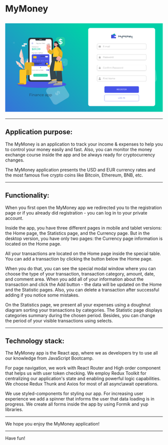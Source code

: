 # MyMoney

## ![MyMoney](public/wallet.png)

---

## Application purpose:

The MyMoney is an application to track your income & expenses to help you to
control your money easily and fast. Also, you can monitor the money exchange
course inside the app and be always ready for cryptocurrency changes. 

The MyMoney application presents the USD and EUR currency rates and the most famous
five crypto coins like Bitcoin, Ethereum, BNB, etc.

---

## Functionality:

When you first open the MyMoney app we redirected you to the registration page
or if you already did registration - you can log in to your private account.

Inside the app, you have three different pages in mobile and tablet versions:
the Home page, the Statistics page, and the Currency page. But in the desktop
version, you have only two pages: the Currency page information is located on
the Home page. 

All your transactions are located on the Home page inside the
special table. You can add a transaction by clicking the button below the Home
page. 

When you do that, you can see the special modal window where you can
choose the type of your transaction, transaction category, amount, date, and
comment area. When you add all of your information about the transaction and
click the Add button - the data will be updated on the Home and the Statistic
pages. Also, you can delete a transaction after successful adding if you notice
some mistakes. 

On the Statistics page, we present all your expenses using a
doughnut diagram sorting your transactions by categories. The Statistic page
displays categories summary during the chosen period. Besides, you can change
the period of your visible transactions using selects.

---

## Technology stack:

The MyMoney app is the React app, where we as developers try to use all our
knowledge from JavaScript Bootcamp. 

For page navigation, we work with React Router and High order component that helps us with user token checking. We
employ Redux Toolkit for centralizing our application's state and enabling
powerful logic capabilities. We choose Redux Thunk and Axios for most of all
async\await operations. 

We use styled-components for styling our app. For increasing user experience we add a spinner that informs the user that data
loading is in progress. We create all forms inside the app by using Formik and yup libraries.

---

We hope you enjoy the MyMoney application!

---

Have fun!
